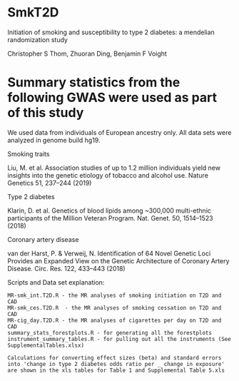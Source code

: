 # SmkT2D

Initiation of smoking and susceptibility to type 2 diabetes: a mendelian randomization study

Christopher S Thom, Zhuoran Ding, Benjamin F Voight

# Summary statistics from the following GWAS were used as part of this study
 We used data from individuals of European ancestry only. All data sets were analyzed in genome build hg19. 

Smoking traits

Liu, M. et al. Association studies of up to 1.2 million individuals yield new insights into the genetic etiology of tobacco and alcohol use. Nature Genetics 51, 237–244 (2019)



Type 2 diabetes

Klarin, D. et al. Genetics of blood lipids among ~300,000 multi-ethnic participants of the Million Veteran Program. Nat. Genet. 50, 1514–1523 (2018)



Coronary artery disease 

van der Harst, P. & Verweij, N. Identification of 64 Novel Genetic Loci Provides an Expanded View on the Genetic Architecture of Coronary Artery Disease. Circ. Res. 122, 433–443 (2018) 

Scripts and Data set explanation:

    MR-smk_int.T2D.R - the MR analyses of smoking initiation on T2D and CAD
    MR-smk_ces.T2D.R  - the MR analyses of smoking cessation on T2D and CAD
    MR-cig_day.T2D.R - the MR analyses of cigarettes per day on T2D and CAD
    summary_stats_forestplots.R - for generating all the forestplots
    instrument_summary_tables.R - for pulling out all the instruments (See SupplementalTables.xlsx)
    
    Calculations for converting effect sizes (beta) and standard errors into 'change in type 2 diabetes odds ratio per _ change in exposure' are shown in the xls tables for Table 1 and Supplemental Table 5.xls
